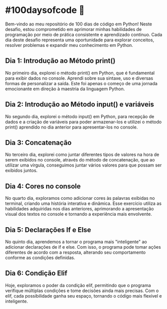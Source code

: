 # #100daysofcode 🚀

Bem-vindo ao meu repositório de 100 dias de código em Python! Neste desafio, estou comprometido em aprimorar minhas habilidades de programação por meio de prática consistente e aprendizado contínuo. Cada dia deste desafio representa uma oportunidade para explorar conceitos, resolver problemas e expandir meu conhecimento em Python.

## Dia 1: Introdução ao Método print()

No primeiro dia, explorei o método print() em Python, que é fundamental para exibir dados no console. Aprendi sobre sua sintaxe, uso e diversas formas de personalizar a saída. Este foi apenas o começo de uma jornada emocionante em direção à maestria da linguagem Python.

## Dia 2: Introdução ao Método input() e variáveis

No segundo dia, explorei o método input() em Python, para recepção de dados e a criação de variáveis para poder armazenar-los e utilizei o método print() aprendido no dia anterior para apresentar-los no console.

## Dia 3: Concatenação

No terceiro dia, explorei como juntar diferentes tipos de valores na hora de serem exibidos no console, através do método de concatenação, que ao utilizar uma vírgula, conseguimos juntar vários valores para que possam ser exibidos juntos.

## Dia 4: Cores no console

No quarto dia, exploramos como adicionar cores às palavras exibidas no terminal, criando uma história interativa e dinâmica. Esse exercício utiliza as habilidades adquiridas nos dias anteriores, aprimorando a apresentação visual dos textos no console e tornando a experiência mais envolvente.

## Dia 5: Declarações If e Else

No quinto dia, aprendemos a tornar o programa mais "inteligente" ao adicionar declarações de if e else. Com isso, o programa pode tomar ações diferentes de acordo com a resposta, alterando seu comportamento conforme as condições definidas.

## Dia 6: Condição Elif

Hoje, exploramos o poder da condição elif, permitindo que o programa verifique múltiplas condições e tome decisões ainda mais precisas. Com o elif, cada possibilidade ganha seu espaço, tornando o código mais flexível e inteligente.